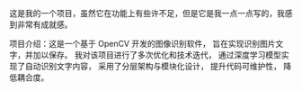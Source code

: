 这是我的一个项目，虽然它在功能上有些许不足，但是它是我一点一点写的，我感到非常有成就感。

项目介绍：这是一个基于 OpenCV 开发的图像识别软件，
         旨在实现识别图片文字，并加以保存。
         我对该项目进行了多次优化和技术迭代，
         通过深度学习模型实现了自动识别文字内容，
         采用了分层架构与模块化设计，
         提升代码可维护性，
         降低耦合度。
